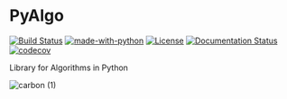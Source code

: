 # PyAlgo

[![Build Status](https://travis-ci.com/Devansh3712/PyAlgo.svg?branch=main)](https://travis-ci.com/Devansh3712/PyAlgo)
[![made-with-python](https://img.shields.io/badge/Made%20with-Python-1f425f.svg)](https://www.python.org/)
[![License](http://img.shields.io/:license-mit-blue.svg)](http://doge.mit-license.org)
[![Documentation Status](https://readthedocs.org/projects/pyalgo/badge/?version=latest)](https://pyalgo.readthedocs.io/en/latest/?badge=latest)
[![codecov](https://codecov.io/gh/Devansh3712/PyAlgo/branch/main/graph/badge.svg?token=E8FSTXSP97)](https://codecov.io/gh/Devansh3712/PyAlgo)

Library for Algorithms in Python

![carbon (1)](https://user-images.githubusercontent.com/58616444/110959226-7dcd0d00-8373-11eb-827d-f70f06a8dab6.png)
